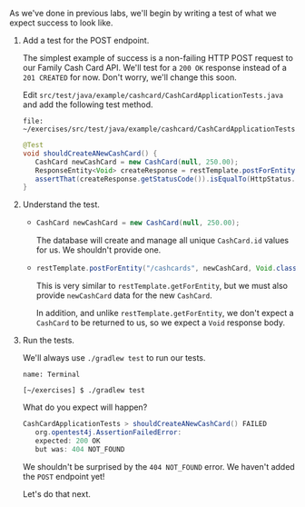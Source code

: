 As we've done in previous labs, we'll begin by writing a test of what we expect success to look like.

1. Add a test for the POST endpoint.

   The simplest example of success is a non-failing HTTP POST request to our Family Cash Card API. We'll test for a `200 OK` response instead of a `201 CREATED` for now. Don't worry, we'll change this soon.

   Edit `src/test/java/example/cashcard/CashCardApplicationTests.java` and add the following test method.

   ```editor:open-file
   file: ~/exercises/src/test/java/example/cashcard/CashCardApplicationTests.java
   ```

   ```java
   @Test
   void shouldCreateANewCashCard() {
      CashCard newCashCard = new CashCard(null, 250.00);
      ResponseEntity<Void> createResponse = restTemplate.postForEntity("/cashcards", newCashCard, Void.class);
      assertThat(createResponse.getStatusCode()).isEqualTo(HttpStatus.OK);
   }
   ```

1. Understand the test.

   - ```java
     CashCard newCashCard = new CashCard(null, 250.00);
     ```

     The database will create and manage all unique `CashCard.id` values for us. We shouldn't provide one.

   - ```java
     restTemplate.postForEntity("/cashcards", newCashCard, Void.class);
     ```

     This is very similar to `restTemplate.getForEntity`, but we must also provide `newCashCard` data for the new `CashCard`.

     In addition, and unlike `restTemplate.getForEntity`, we don't expect a `CashCard` to be returned to us, so we expect a `Void` response body.

1. Run the tests.

   We'll always use `./gradlew test` to run our tests.

   ```dashboard:open-dashboard
   name: Terminal
   ```

   ```shell
   [~/exercises] $ ./gradlew test
   ```

   What do you expect will happen?

   ```java
   CashCardApplicationTests > shouldCreateANewCashCard() FAILED
      org.opentest4j.AssertionFailedError:
      expected: 200 OK
      but was: 404 NOT_FOUND
   ```

   We shouldn't be surprised by the `404 NOT_FOUND` error. We haven't added the `POST` endpoint yet!

   Let's do that next.

